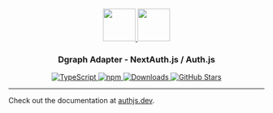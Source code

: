 <p align="center">
  <br/>
  <a href="https://authjs.dev" target="_blank">
    <img height="64px" src="https://authjs.dev/img/logo-sm.png" />
  </a>
  <a href="https://dgraph.io" target="_blank">
    <img height="64px" src="https://authjs.dev/img/adapters/dgraph.svg"/>
  </a>
  <h3 align="center"><b>Dgraph Adapter</b> - NextAuth.js / Auth.js</a></h3>
  <p align="center" style="align: center;">
    <a href="https://npm.im/@oneum-io/dgraph-adapter">
      <img src="https://img.shields.io/badge/TypeScript-blue?style=flat-square" alt="TypeScript" />
    </a>
    <a href="https://npm.im/@oneum-io/dgraph-adapter">
      <img alt="npm" src="https://img.shields.io/npm/v/@oneum-io/dgraph-adapter?color=green&label=@oneum-io/dgraph-adapter&style=flat-square">
    </a>
    <a href="https://www.npmtrends.com/@oneum-io/dgraph-adapter">
      <img src="https://img.shields.io/npm/dm/@oneum-io/dgraph-adapter?label=%20downloads&style=flat-square" alt="Downloads" />
    </a>
    <a href="https://github.com/nextauthjs/next-auth/stargazers">
      <img src="https://img.shields.io/github/stars/nextauthjs/next-auth?style=flat-square" alt="GitHub Stars" />
    </a>
  </p>
</p>

---

Check out the documentation at [authjs.dev](https://authjs.dev/reference/adapter/dgraph).
